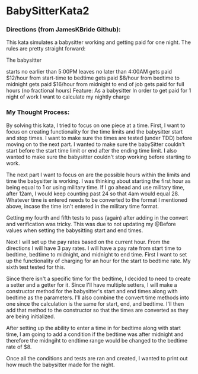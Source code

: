 # BabySitterKata2

### Directions (from JamesKBride Github):

This kata simulates a babysitter working and getting paid for one night. The rules are pretty straight forward:

The babysitter

starts no earlier than 5:00PM
leaves no later than 4:00AM
gets paid $12/hour from start-time to bedtime
gets paid $8/hour from bedtime to midnight
gets paid $16/hour from midnight to end of job
gets paid for full hours (no fractional hours)
Feature: As a babysitter In order to get paid for 1 night of work I want to calculate my nightly charge

### My Thought Process:

By solving this kata, I tried to focus on one piece at a time. 
First, I want to focus on creating functionality for the time limits and the babysitter start and stop times.
I want to make sure the times are tested (under TDD) before moving on to the next part. 
I wanted to make sure the babySitter couldn't start before the start time limit or end after the ending time limit.
I also wanted to make sure the babysitter couldn't stop working before starting to work.

The next part I want to focus on are the possible hours within the limits and time the babysitter is working. 
I was thinking about starting the first hour as being equal to 1 or using military time. 
If I go ahead and use military time, after 12am, I would keep counting past 24 so that 4am would equal 28.
Whatever time is entered needs to be converted to the format I mentioned above, incase the time isn't entered in the military time format.

Getting my fourth and fifth tests to pass (again) after adding in the convert and verification was tricky. 
This was due to not updating my @Before values when setting the babysitting start and end times. 

Next I will set up the pay rates based on the current hour. From the directions I will have 3 pay rates.
I will have a pay rate from start time to bedtime, bedtime to midnight, and midnight to end time.
First I want to set up the functionality of charging for an hour for the start to bedtime rate.
My sixth test tested for this. 

Since there isn't a specific time for the bedtime, I decided to need to create a setter and a getter for it. 
Since I'll have multiple setters, I will make a constructor method for the babysitter's start and end times along with bedtime as the parameters. I'll also combine the convert time methods into one since the calculation is the same for start, end, and bedtime.
I'll then add that method to the constructor so that the times are converted as they are being initialized.

After setting up the ability to enter a time in for bedtime along with start time, I am going to add a condition if the bedtime was after midnight and therefore the midngiht to endtime range would be changed to the bedtime rate of $8.

Once all the conditions and tests are ran and created, I wanted to print out how much the babysitter made for the night. 

